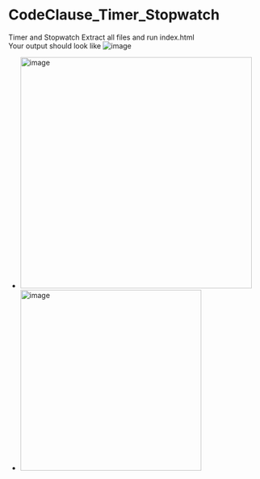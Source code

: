 # CodeClause_Timer_Stopwatch
Timer and Stopwatch
Extract all files and run index.html <br>
Your output should look like
![image](https://user-images.githubusercontent.com/89251359/236106812-f2d9b547-740e-4d40-9797-84581c2f9b79.png)
<ul>
					<li><img width="458" alt="image" src="https://user-images.githubusercontent.com/89251359/236106948-917799fa-bb73-4bb3-8c0c-1501ffac032b.png"></li>
    			<li><img width="358" alt="image" src="https://user-images.githubusercontent.com/89251359/236107172-ff382f4b-f9f8-4408-80f7-5c2b1c6288da.png"></li>
				</ul>

